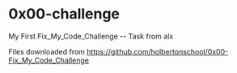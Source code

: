 # 0x00-challenge

My First Fix_My_Code_Challenge -- Task from alx

Files downloaded from https://github.com/holbertonschool/0x00-Fix_My_Code_Challenge
